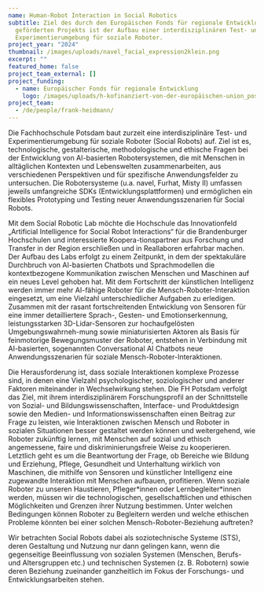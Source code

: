 ```yaml
---
name: Human-Robot Interaction in Social Robotics
subtitle: Ziel des durch den Europäischen Fonds für regionale Entwicklung
  geförderten Projekts ist der Aufbau einer interdisziplinären Test- und
  Experimentierumgebung für soziale Roboter.
project_year: "2024"
thumbnail: /images/uploads/navel_facial_expression2klein.png
excerpt: ""
featured_home: false
project_team_external: []
project_funding:
  - name: Europäischer Fonds für regionale Entwicklung
    logo: /images/uploads/h-kofinanziert-von-der-europäischen-union_pos.png
project_team:
  - /de/people/frank-heidmann/
---
```

Die Fachhochschule Potsdam baut zurzeit eine interdisziplinäre Test- und Experimentierumgebung für soziale Roboter (Social Robots) auf. Ziel ist es, technologische, gestalterische, methodologische und ethische Fragen bei der Entwicklung von AI-basierten Robotersystemen, die mit Menschen in alltäglichen Kontexten und Lebenswelten zusammenarbeiten, aus verschiedenen Perspektiven und für spezifische Anwendungsfelder zu untersuchen. Die Robotersysteme (u.a. navel, Furhat, Misty II) umfassen jeweils umfangreiche SDKs (Entwicklungsplattformen) und ermöglichen ein flexibles Prototyping und Testing neuer Anwendungsszenarien für Social Robots.

Mit dem Social Robotic Lab möchte die Hochschule das Innovationfeld „Artificial Intelligence for Social Robot Interactions“ für die Brandenburger Hochschulen und interessierte Koopera-tionspartner aus Forschung und Transfer in der Region erschließen und in Reallaboren erfahrbar machen. Der Aufbau des Labs erfolgt zu einem Zeitpunkt, in dem der spektakuläre Durchbruch von AI-basierten Chatbots und Sprachmodellen die kontextbezogene Kommunikation zwischen Menschen und Maschinen auf ein neues Level gehoben hat. Mit dem Fortschritt der künstlichen Intelligenz werden immer mehr AI-fähige Roboter für die Mensch-Roboter-Interaktion eingesetzt, um eine Vielzahl unterschiedlicher Aufgaben zu erledigen. Zusammen mit der rasant fortschreitenden Entwicklung von Sensoren für eine immer detailliertere Sprach-, Gesten- und Emotionserkennung, leistungsstarken 3D-Lidar-Sensoren zur hochaufgelösten Umgebungswahrneh-mung sowie miniaturisierten Aktoren als Basis für feinmotorige Bewegungsmuster der Roboter, entstehen in Verbindung mit AI-basierten, sogenannten Conversational AI Chatbots neue Anwendungsszenarien für soziale Mensch-Roboter-Interaktionen.

Die Herausforderung ist, dass soziale Interaktionen komplexe Prozesse sind, in denen eine Vielzahl psychologischer, soziologischer und anderer Faktoren miteinander in Wechselwirkung stehen. Die FH Potsdam verfolgt das Ziel, mit ihrem interdisziplinärem Forschungsprofil an der Schnittstelle von Sozial- und Bildungswissenschaften, Interface- und Produktdesign sowie den Medien- und Informationswissenschaften einen Beitrag zur Frage zu leisten, wie Interaktionen zwischen Mensch und Roboter in sozialen Situationen besser gestaltet werden können und weitergehend, wie Roboter zukünftig lernen, mit Menschen auf sozial und ethisch angemessene, faire und diskriminierungsfreie Weise zu kooperieren. Letztlich geht es um die Beantwortung der Frage, ob Bereiche wie Bildung und Erziehung, Pflege, Gesundheit und Unterhaltung wirklich von Maschinen, die mithilfe von Sensoren und künstlicher Intelligenz eine zugewandte Interaktion mit Menschen aufbauen, profitieren. Wenn soziale Roboter zu unseren Haustieren, Pfleger\*innen oder Lernbegleiter\*innen werden, müssen wir die technologischen, gesellschaftlichen und ethischen Möglichkeiten und Grenzen ihrer Nutzung bestimmen. Unter welchen Bedingungen können Roboter zu Begleitern werden und welche ethischen Probleme könnten bei einer solchen Mensch-Roboter-Beziehung auftreten?

Wir betrachten Social Robots dabei als soziotechnische Systeme (STS), deren Gestaltung und Nutzung nur dann gelingen kann, wenn die gegenseitige Beeinflussung von sozialen Systemen (Menschen, Berufs- und Altersgruppen etc.) und technischen Systemen (z. B. Robotern) sowie deren Beziehung zueinander ganzheitlich im Fokus der Forschungs- und Entwicklungsarbeiten stehen.
